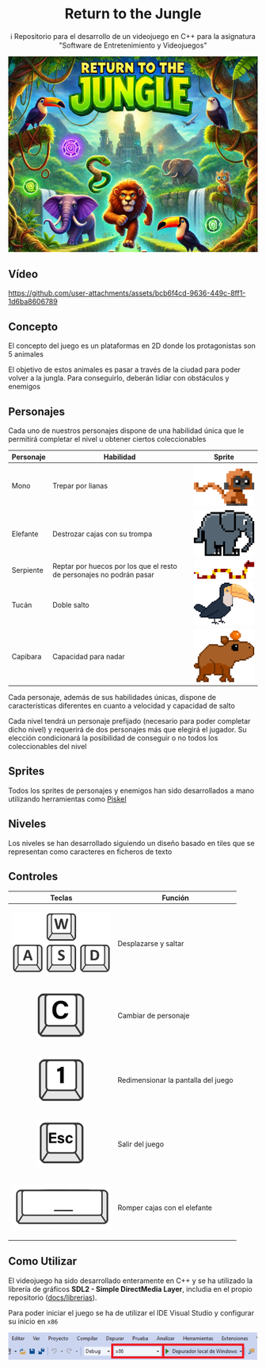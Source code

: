 <h1 align="center">Return to the Jungle</h1>

<p align="center">ℹ️ Repositorio para el desarrollo de un videojuego en C++ para la asignatura "Software de Entretenimiento y Videojuegos"</p> 

<p align="center">
  <img src="docs/multimedia/Portada.jpg" alt="Portada Return to the Jungle" />
</p>

## Vídeo

https://github.com/user-attachments/assets/bcb6f4cd-9636-449c-8ff1-1d6ba8606789

## Concepto

El concepto del juego es un plataformas en 2D donde los protagonistas son 5 animales

El objetivo de estos animales es pasar a través de la ciudad para poder volver a la jungla. Para conseguirlo, deberán lidiar con obstáculos y enemigos

## Personajes

Cada uno de nuestros personajes dispone de una habilidad única que le permitirá completar el nivel u obtener ciertos coleccionables

| Personaje | Habilidad                                                            | Sprite                                                                                      |
| ---       | ---                                                                  | ---                                                                                         |
| Mono      | Trepar por lianas                                                    | <img src="docs/multimedia/Mono.png" alt="Mono" style="width:200px; height:auto;">           |
| Elefante  | Destrozar cajas con su trompa                                        | <img src="docs/multimedia/Elefante.png" alt="Elefante" style="width:200px; height:auto;">   |
| Serpiente | Reptar por huecos por los que el resto de personajes no podrán pasar | <img src="docs/multimedia/Serpiente.png" alt="Serpiente" style="width:200px; height:auto;"> |
| Tucán     | Doble salto                                                          | <img src="docs/multimedia/Tucan.png" alt="Tucan" style="width:200px; height:auto;">         |
| Capibara  | Capacidad para nadar                                                 | <img src="docs/multimedia/Capibara.png" alt="Capibara" style="width:200px; height:auto;">   |

Cada personaje, además de sus habilidades únicas, dispone de características diferentes en cuanto a velocidad y capacidad de salto

Cada nivel tendrá un personaje prefijado (necesario para poder completar dicho nivel) y requerirá de dos personajes más que elegirá el jugador. Su elección condicionará la posibilidad de conseguir o no todos los coleccionables del nivel

## Sprites

Todos los sprites de personajes y enemigos han sido desarrollados a mano utilizando herramientas como [Piskel](https://www.piskelapp.com/)

## Niveles

Los niveles se han desarrollado siguiendo un diseño basado en tiles que se representan como caracteres en ficheros de texto

## Controles

| Teclas                                                                                                                         | Función                             |
| ---                                                                                                                            | ---                                 | 
| <p align="center"><img src="docs/multimedia/WASD.png" alt="Teclas de Movimiento" width="200px" heigh="auto" /></p>             | Desplazarse y saltar                | 
| <p align="center"><img src="docs/multimedia/C.png" alt="Tecla de Cambio de Personaje" width="100px" heigh="auto"/></p>         | Cambiar de personaje                | 
| <p align="center"><img src="docs/multimedia/1.png" alt="Tecla Pantalla Completa" width="100px" heigh="auto"/></p>              | Redimensionar la pantalla del juego | 
| <p align="center"><img src="docs/multimedia/Esc.png" alt="Tecla Salir" width="100px" heigh="auto"/></p>                        | Salir del juego                     |
| <p align="center"><img src="docs/multimedia/SpaceBar.png" alt="Tecla Romper Cajas (Elefante)" width="200px" heigh="auto"/></p> | Romper cajas con el elefante        |

## Como Utilizar

El videojuego ha sido desarrollado enteramente en C++ y se ha utilizado la librería de gráficos **SDL2 - Simple DirectMedia Layer**, includia en el propio repositorio ([docs/librerias](docs/librerias)).

Para poder iniciar el juego se ha de utilizar el IDE Visual Studio y configurar su inicio en `x86`

![Configuracionx86.png](docs/multimedia/x86-vs.png)
